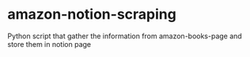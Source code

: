 # amazon-notion-scraping
Python script that gather the information from amazon-books-page and store them in notion page
